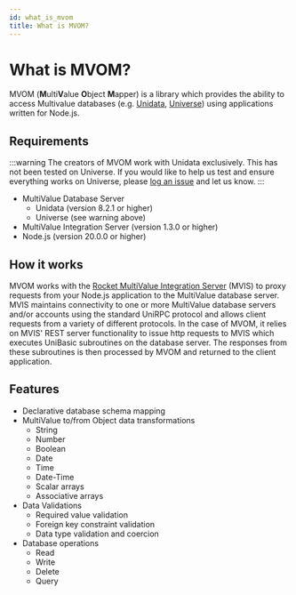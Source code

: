 ```yaml
---
id: what_is_mvom
title: What is MVOM?
---
```


# What is MVOM?

MVOM (**M**ulti**V**alue **O**bject **M**apper) is a library which provides the ability to access Multivalue databases (e.g. [Unidata](https://www.rocketsoftware.com/products/rocket-unidata-0), [Universe](https://www.rocketsoftware.com/products/rocket-universe-0)) using applications written for Node.js.

## Requirements

:::warning
The creators of MVOM work with Unidata exclusively. This has not been tested on Universe. If you would like to help us test and ensure everything works on Universe, please [log an issue](https://github.com/STORIS/mvom/issues/new) and let us know.
:::

- MultiValue Database Server
  - Unidata (version 8.2.1 or higher)
  - Universe (see warning above)
- MultiValue Integration Server (version 1.3.0 or higher)
- Node.js (version 20.0.0 or higher)

## How it works

MVOM works with the [Rocket MultiValue Integration Server](https://www.rocketsoftware.com/products/rocket-multivalue-integration-server) (MVIS) to proxy requests from your Node.js application to the MultiValue database server. MVIS maintains connectivity to one or more MultiValue database servers and/or accounts using the standard UniRPC protocol and allows client requests from a variety of different protocols. In the case of MVOM, it relies on MVIS' REST server functionality to issue http requests to MVIS which executes UniBasic subroutines on the database server. The responses from these subroutines is then processed by MVOM and returned to the client application.

## Features

- Declarative database schema mapping
- MultiValue to/from Object data transformations
  - String
  - Number
  - Boolean
  - Date
  - Time
  - Date-Time
  - Scalar arrays
  - Associative arrays
- Data Validations
  - Required value validation
  - Foreign key constraint validation
  - Data type validation and coercion
- Database operations
  - Read
  - Write
  - Delete
  - Query
